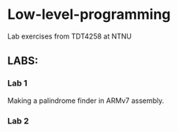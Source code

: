 # Low-level-programming
Lab exercises from TDT4258 at NTNU


## LABS:

### Lab 1
Making a palindrome finder in ARMv7 assembly. 


### Lab 2
